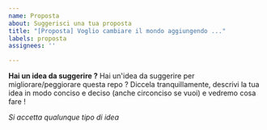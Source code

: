 ```yaml
---
name: Proposta
about: Suggerisci una tua proposta
title: "[Proposta] Voglio cambiare il mondo aggiungendo ..."
labels: proposta
assignees: ''

---
```


**Hai un idea da suggerire ?**
Hai un'idea da suggerire per migliorare/peggiorare questa repo ?
Diccela tranquillamente, descrivi la tua idea in modo conciso e deciso (anche circonciso se vuoi) e vedremo cosa fare !

_Si accetta qualunque tipo di idea_
